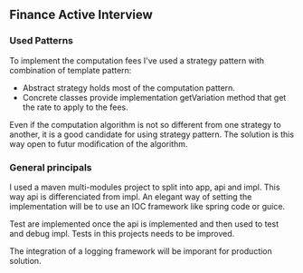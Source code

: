 ## Finance Active Interview

### Used Patterns

To implement the computation fees I've used a strategy pattern with combination of template pattern:
- Abstract strategy holds most of the computation pattern.
- Concrete classes provide implementation getVariation method that get the rate to apply to the fees.

Even if the computation algorithm is not so different from one strategy to another, it is a good candidate for using
strategy pattern. The solution is this way open to futur modification of the algorithm.

### General principals

I used a maven multi-modules project to split into app, api and impl. This way api is differenciated from impl. An 
elegant way of setting the implementation will be to use an IOC framework like spring code or guice.

Test are implemented once the api is implemented and then used to test and debug impl. Tests in this projects needs to 
be improved.

The integration of a logging framework will be imporant for production solution.

 
